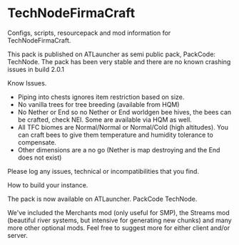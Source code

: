 TechNodeFirmaCraft
==================

Configs, scripts, resourcepack and mod information for TechNodeFirmaCraft.

This pack is published on ATLauncher as semi public pack, PackCode: TechNode. The pack has been very stable and there are no known crashing issues in build 2.0.1

Know Issues.
- Piping into chests ignores item restriction based on size.
- No vanilla trees for tree breeding (available from HQM)
- No Nether or End so no Nether or End worldgen bee hives, the bees can be crafted, check NEI. Some are available via HQM as well.
- All TFC biomes are Normal/Normal or Normal/Cold (high altitudes). You can craft bees to give them temperature and humidity tolerance to compensate.
- Other dimensions are a no go (Nether is map destroying and the End does not exist)


Please log any issues, technical or incompatibilities that you find.

How to build your instance.

The pack is now available on ATLauncher. PackCode TechNode.


We've included the Merchants mod (only useful for SMP), the Streams mod (beautiful river systems, but intensive for generating new chunks) and many more other optional mods. Feel free to suggest more for either client and/or server.
